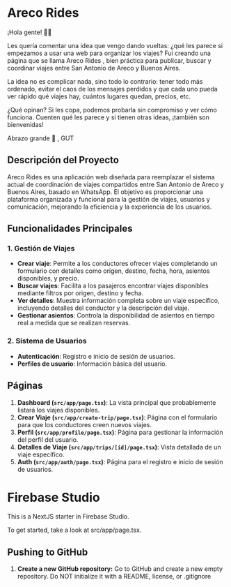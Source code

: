 # Areco Rides

¡Hola gente! 🚗💨

Les quería comentar una idea que vengo dando vueltas: ¿qué les parece si empezamos a usar una web para organizar los viajes? Fui creando una página que se llama Areco Rides , bien práctica para publicar, buscar y coordinar viajes entre San Antonio de Areco y Buenos Aires.

La idea no es complicar nada, sino todo lo contrario: tener todo más ordenado, evitar el caos de los mensajes perdidos y que cada uno pueda ver rápido qué viajes hay, cuántos lugares quedan, precios, etc.

¿Qué opinan? Si les copa, podemos probarla sin compromiso y ver cómo funciona. Cuenten qué les parece y si tienen otras ideas, ¡también son bienvenidas!

Abrazo grande 🤗 , GUT

## Descripción del Proyecto

Areco Rides es una aplicación web diseñada para reemplazar el sistema actual de coordinación de viajes compartidos entre San Antonio de Areco y Buenos Aires, basado en WhatsApp. El objetivo es proporcionar una plataforma organizada y funcional para la gestión de viajes, usuarios y comunicación, mejorando la eficiencia y la experiencia de los usuarios.

## Funcionalidades Principales

### 1. Gestión de Viajes
-   **Crear viaje**: Permite a los conductores ofrecer viajes completando un formulario con detalles como origen, destino, fecha, hora, asientos disponibles, y precio.
-   **Buscar viajes**: Facilita a los pasajeros encontrar viajes disponibles mediante filtros por origen, destino y fecha.
-   **Ver detalles**: Muestra información completa sobre un viaje específico, incluyendo detalles del conductor y la descripción del viaje.
-   **Gestionar asientos**: Controla la disponibilidad de asientos en tiempo real a medida que se realizan reservas.

### 2. Sistema de Usuarios
-   **Autenticación**: Registro e inicio de sesión de usuarios.
-   **Perfiles de usuario**: Información básica del usuario.

## Páginas

1.  **Dashboard (`src/app/page.tsx`)**: La vista principal que probablemente listará los viajes disponibles.
2.  **Crear Viaje (`src/app/create-trip/page.tsx`)**: Página con el formulario para que los conductores creen nuevos viajes.
3.  **Perfil (`src/app/profile/page.tsx`)**: Página para gestionar la información del perfil del usuario.
4.  **Detalles de Viaje (`src/app/trips/[id]/page.tsx`)**: Vista detallada de un viaje específico.
5.  **Auth (`src/app/auth/page.tsx`)**: Página para el registro e inicio de sesión de usuarios.


# Firebase Studio

This is a NextJS starter in Firebase Studio.

To get started, take a look at src/app/page.tsx.

## Pushing to GitHub

1. **Create a new GitHub repository:** Go to GitHub and create a new empty repository. Do NOT initialize it with a README, license, or .gitignore
